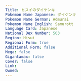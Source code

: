 ```yaml
---
﻿Title: ヒスイのダイケンキ
Pokemon Name Japanese: ダイケンキ
Pokemon Name German: Admurai
Pokemon Name English: Samurott
Language Card: Japanese
National Dex Number: 503
Region: Hisui
Regional Form: true
Additional Form: false
Mega: false
Gigantamax: false
Cover: false
Link: 
Owned: 
---
```

